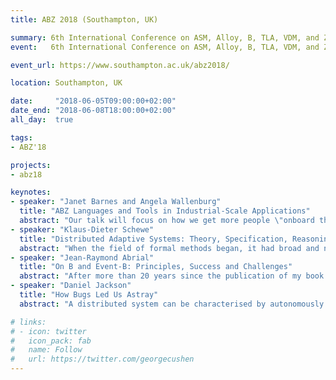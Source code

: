 ```yaml
---
title: ABZ 2018 (Southampton, UK)

summary: 6th International Conference on ASM, Alloy, B, TLA, VDM, and Z
event:   6th International Conference on ASM, Alloy, B, TLA, VDM, and Z 

event_url: https://www.southampton.ac.uk/abz2018/

location: Southampton, UK

date:     "2018-06-05T09:00:00+02:00"
date_end: "2018-06-08T18:00:00+02:00"
all_day:  true

tags:
- ABZ'18

projects:
- abz18

keynotes:
- speaker: "Janet Barnes and Angela Wallenburg"
  title: "ABZ Languages and Tools in Industrial-Scale Applications"
  abstract: "Our talk will focus on how we get more people \"onboard the FM ship\", that is \"Formal Methods Considered Normal\". Altran has had much success with SPARK, an FM now accepted as normal part of business at Altran. We will elaborate on what has worked and why. We continue to have more challenges with using Z (and similar ABZ languages). We believe that specification structuring is a major discriminating factor for industrial scale-up. We will give examples of structuring idioms that have been especially important for the largest formal specification written by Altran. Our perspective is that of long-term users of FM in all parts of the development life cycle. A significant challenge for us is training and recruiting of specification producers and we see this as requiring a community effort involving industry and academia. We also touch on some of our on-going work on extracting further benefits from FM including automatic natural language generation for improved communication about specifications with all stake holders, and generation of monitors for improved V&V automation (lower cost)."
- speaker: "Klaus-Dieter Schewe"
  title: "Distributed Adaptive Systems: Theory, Specification, Reasoning"
  abstract: "When the field of formal methods began, it had broad and noble goals. But somehow, over time, these goals were eclipsed by a more reductionist view. Nowadays, quality is measured by defect counts, and eliminating bugs has become the central focus of our field. In this talk, I'll explain how I think this came about, why it's insidious, and what we can do about it. My key observation will be that bugs are not the causes of problems but are instead symptoms. To improve our software---to make it more secure, safe and usable---we need to move from symptoms to diagnosis, to determine the underlying causes of poor software and fix those. I will argue that design is essential to achieving this, and that we need to reinvigorate design as a central activity in formal methods research and practice. I will give examples of designs, good and bad, drawn from my ongoing work on conceptual design of software."
- speaker: "Jean-Raymond Abrial"
  title: "On B and Event-B: Principles, Success and Challenges"
  abstract: "After more than 20 years since the publication of my book on B, and almost 10 years since the publication of my book on Event-B, the aim of this talk is to present some key points about these technologies. The talk will cover the basic principles on which B and Event-B have been developed and look at differences and similarities between B and Event-B. It will also outline where B and Event-B are spread around the world. Finally, the talk will explore challenges with the industrial application of these technologies."
- speaker: "Daniel Jackson"
  title: "How Bugs Led Us Astray"
  abstract: "A distributed system can be characterised by autonomously acting agents, where each agent executes its own program, uses shared resources and communicates with the others, but otherwise is totally oblivious to the behaviour of the other agents. In a distributed adaptive system agents may change their programs, enter or leave the collection at any time thereby changing the behaviour of the overall system. The talk will start with the motivation of a language-independent axiomatic definition of distributed adaptive systems and then present concurrent reflective Abstract State Machines (crASMs), an abstract machine model for their specification. It can be proven that any system stipulated by the definition can be step-by-step simulated by a crASM. Based on the simple observation that concurrent ASMs can be mimicked by non-deterministic parallel ASMs the complete one-step logic for non-deterministic ASMs can be exploited for the definition of a logic capturing concurrency. By making the extra-logical rules in the logic subject to being interpreted in a state the logic can be extended to capture also reflection."

# links:
# - icon: twitter
#   icon_pack: fab
#   name: Follow
#   url: https://twitter.com/georgecushen
---
```

